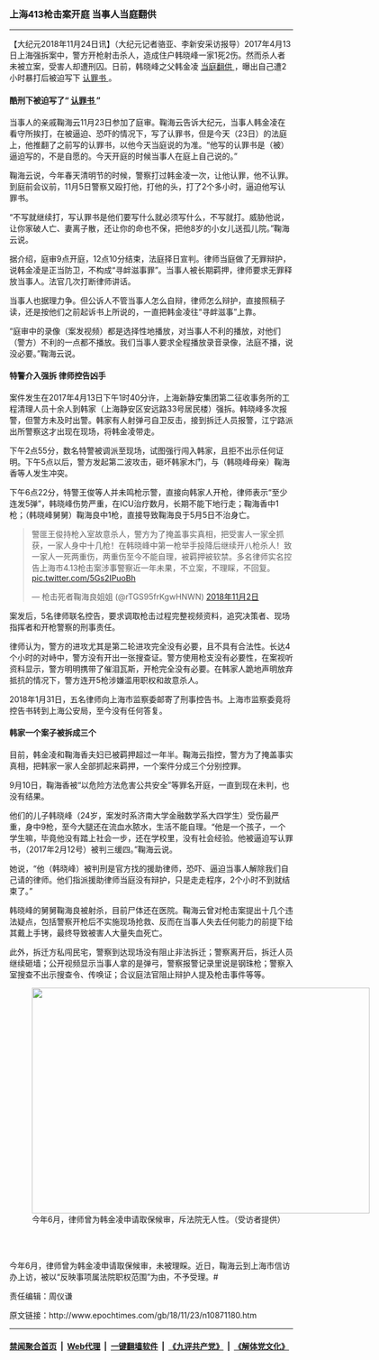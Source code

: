 ### 上海413枪击案开庭 当事人当庭翻供
------------------------

<p>
 【大纪元2018年11月24日讯】（大纪元记者骆亚、李新安采访报导）2017年4月13日上海强拆案中，警方开枪射击杀人，造成住户韩晓峰一家1死2伤。然而杀人者未被立案，受害人却遭刑囚。日前，韩晓峰之父韩金凌
 <a href="http://www.epochtimes.com/gb/tag/%E5%BD%93%E5%BA%AD%E7%BF%BB%E4%BE%9B.html">
  当庭翻供
 </a>
 ，曝出自己遭2小时暴打后被迫写下
 <a href="http://www.epochtimes.com/gb/tag/%E8%AE%A4%E7%BD%AA%E4%B9%A6.html">
  认罪书
 </a>
 。
</p>
<h4>
 酷刑下被迫写了“
 <a href="http://www.epochtimes.com/gb/tag/%E8%AE%A4%E7%BD%AA%E4%B9%A6.html">
  认罪书
 </a>
 ”
</h4>
<p>
 当事人的亲戚鞠海云11月23日参加了庭审。鞠海云告诉大纪元，当事人韩金凌在看守所挨打，在被逼迫、恐吓的情况下，写了认罪书，但是今天（23日）的法庭上，他推翻了之前写的认罪书，以他今天当庭说的为准。“他写的认罪书是（被）逼迫写的，不是自愿的。今天开庭的时候当事人在庭上自己说的。”
</p>
<p>
 鞠海云说，今年春天清明节的时候，警察打过韩金凌一次，让他认罪，他不认罪。到庭前会议前，11月5日警察又殴打他，打他的头，打了2个多小时，逼迫他写认罪书。
</p>
<p>
 “不写就继续打，写认罪书是他们要写什么就必须写什么，不写就打。威胁他说，让你家破人亡、妻离子散，还让你的命也不保，把他8岁的小女儿送孤儿院。”鞠海云说。
</p>
<p>
 据介绍，庭审9点开庭，12点10分结束，法庭择日宣判。律师当庭做了无罪辩护，说韩金凌是正当防卫，不构成“寻衅滋事罪”。当事人被长期羁押，律师要求无罪释放当事人。法官几次打断律师讲话。
</p>
<p>
 当事人也据理力争。但公诉人不管当事人怎么自辩，律师怎么辩护，直接照稿子读，还是按他们之前起诉书上所说的，一直把韩金凌往“寻衅滋事”上靠。
</p>
<p>
 “庭审中的录像（案发视频）都是选择性地播放，对当事人不利的播放，对他们（警方）不利的一点都不播放。我们当事人要求全程播放录音录像，法庭不播，说没必要。”鞠海云说。
</p>
<h4>
 特警介入强拆 律师控告凶手
</h4>
<p>
 案件发生在2017年4月13日下午1时40分许，上海新静安集团第二征收事务所的工程清理人员十余人到韩家（上海静安区安远路33号居民楼）强拆。韩晓峰多次报警，但警方未及时出警。韩家有人射弹弓自卫反击，接到拆迁人员报警，江宁路派出所警察这才出现在现场，将韩金凌带走。
</p>
<p>
 下午2点55分，数名特警被调派至现场，试图强行闯入韩家，且拒不出示任何证明。下午5点以后，警方发起第二波攻击，砸坏韩家木门，与（韩晓峰母亲）鞠海香等人发生冲突。
</p>
<p>
 下午6点22分，特警王俊等人并未鸣枪示警，直接向韩家人开枪，律师表示“至少连发5弹”，韩晓峰伤势严重，在ICU治疗数月，长期不能下地行走；鞠海香中1枪；（韩晓峰舅舅）鞠海良中1枪，直接导致鞠海良于5月5日不治身亡。
</p>
<p>
</p>
<blockquote class="twitter-tweet" data-lang="zh-cn">
 <p dir="ltr" lang="zh">
  警匪王俊持枪入室故意杀人，警方为了掩盖事实真相，把受害人一家全抓获，一家人身中十几枪！在韩晓峰中第一枪举手投降后继续开八枪杀人！致一家人一死两重伤，两重伤至今不能自理，被羁押被软禁。多名律师实名控告上海市4.13枪击案涉事警察近一年未果，不立案，不理睬，不回复。
  <a href="https://t.co/5Gs2IPuoBh">
   pic.twitter.com/5Gs2IPuoBh
  </a>
 </p>
 <p>
  — 枪击死者鞠海良姐姐 (@rTGS95frKgwHNWN)
  <a href="https://twitter.com/rTGS95frKgwHNWN/status/1058321961527390208?ref_src=twsrc%5Etfw">
   2018年11月2日
  </a>
 </p>
</blockquote>
<p>
 <p>
  案发后，5名律师联名控告，要求调取枪击过程完整视频资料，追究决策者、现场指挥者和开枪警察的刑事责任。
 </p>
 <p>
  律师认为，警方的进攻尤其是第二轮进攻完全没有必要，且不具有合法性。长达4个小时的对峙中，警方没有开出一张搜查证。警方使用枪支没有必要性，在案视听资料显示，警方明明携带了催泪瓦斯，开枪完全没有必要。在韩家人跪地声明放弃抵抗的情况下，警方连开5枪涉嫌滥用职权和故意杀人。
 </p>
 <p>
  2018年1月31日，五名律师向上海市监察委邮寄了刑事控告书。上海市监察委竟将控告书转到上海公安局，至今没有任何答复。
 </p>
 <h4>
  韩家一个案子被拆成三个
 </h4>
 <p>
  目前，韩金凌和鞠海香夫妇已被羁押超过一年半。鞠海云指控，警方为了掩盖事实真相，把韩家一家人全部抓起来羁押，一个案件分成三个分别控罪。
 </p>
 <p>
  9月10日，鞠海香被“以危险方法危害公共安全”等罪名开庭，一直到现在未判，也没有结果。
 </p>
 <p>
  他们的儿子韩晓峰（24岁，案发时系济南大学金融数学系大四学生）受伤最严重，身中9枪，至今大腿还在流血水脓水，生活不能自理。“他是一个孩子，一个学生嘛，毕竟他没有踏上社会一步，还在学校里，没有社会经验。他被逼迫写认罪书，（2017年2月12号）被判三缓四。”鞠海云说。
 </p>
 <p>
  她说，“他（韩晓峰）被判刑是官方找的援助律师，恐吓、逼迫当事人解除我们自己请的律师。他们指派援助律师当庭没有辩护，只是走走程序，2个小时不到就结束了。”
 </p>
 <p>
  韩晓峰的舅舅鞠海良被射杀，目前尸体还在医院。鞠海云曾对枪击案提出十几个违法疑点，包括警察开枪后不实施现场抢救、反而在当事人失去任何能力的前提下给其戴上手铐，最终导致被害人大量失血死亡。
 </p>
 <p>
  此外，拆迁方私闯民宅，警察到达现场没有阻止非法拆迁；警察离开后，拆迁人员继续砸墙；公开视频显示当事人拿的是弹弓，警察报警记录里说是钢珠枪；警察入室搜查不出示搜查令、传唤证；合议庭法官阻止辩护人提及枪击事件等等。
 </p>
 <figure class="wp-caption aligncenter" id="attachment_10871629" style="width: 600px">
  <a href="http://i.epochtimes.com/assets/uploads/2018/11/44FotoJet.jpg">
   <img alt="" class="size-large wp-image-10871629" height="400" src="http://i.epochtimes.com/assets/uploads/2018/11/44FotoJet-600x400.jpg" width="600"/>
  </a>
  <br/><figcaption class="wp-caption-text">
   今年6月，律师曾为韩金凌申请取保候审，斥法院无人性。（受访者提供）
  </figcaption><br/>
 </figure><br/>
 <p>
  今年6月，律师曾为韩金凌申请取保候审，未被理睬。近日，鞠海云到上海市信访办上访，被以“反映事项属法院职权范围”为由，不予受理。#
 </p>
 <p>
  责任编辑：周仪谦
 </p>
</p>
原文链接：http://www.epochtimes.com/gb/18/11/23/n10871180.htm


------------------------
#### [禁闻聚合首页](https://github.com/gfw-breaker/banned-news/blob/master/README.md) &nbsp;|&nbsp; [Web代理](https://github.com/gfw-breaker/open-proxy/blob/master/README.md) &nbsp;|&nbsp; [一键翻墙软件](https://github.com/gfw-breaker/nogfw/blob/master/README.md) &nbsp;|&nbsp; [《九评共产党》](https://github.com/gfw-breaker/9ping.md/blob/master/README.md#九评之一评共产党是什么) &nbsp;|&nbsp; [《解体党文化》](https://github.com/gfw-breaker/jtdwh.md/blob/master/README.md#绪论)
